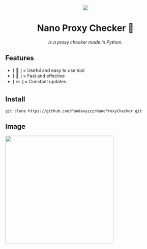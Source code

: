<div align="center">

<img src="https://user-images.githubusercontent.com/98690785/220455047-f027fba3-28b3-4c6b-8987-d431a09db61a.png">

<h1> Nano Proxy Checker 👾 </h1>

*Is a proxy checker made in Python.*


</div>
<div align="left">

## Features
- ⌈ 🤗 ⌋ × Useful and easy to use tool
- ⌈ 🚀 ⌋ × Fast and effective
- ⌈ ✏️ ⌋ × Constant updates

## Install

`git clone https://github.com/Pandaxyzzz/NanoProxyChecker.git`

## Image

<img src="https://user-images.githubusercontent.com/98690785/220116869-7a0e50b7-ee0d-4ba5-9e6f-88a2ac8bbd91.png" height="340px"> 

</div>
